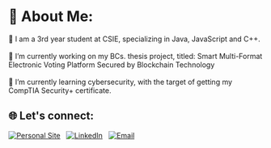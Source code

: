 # 💫 About Me:

🌱 I am a 3rd year student at CSIE, specializing in Java, JavaScript and C++.<br><br>🔭 I’m currently working on my BCs. thesis project, titled: Smart Multi-Format Electronic Voting Platform Secured by Blockchain Technology<br><br>🌱 I’m currently learning cybersecurity, with the target of getting my CompTIA Security+ certificate.


## 🌐 Let's connect:
<p align="center">

  [![Personal Site](https://img.shields.io/badge/Site_Personal-FF5733?style=for-the-badge&logo=wordpress&logoColor=white)](https://www.marinescumv.ro)
  &nbsp;
  [![LinkedIn](https://img.shields.io/badge/LinkedIn-0077B5?style=for-the-badge&logo=linkedin&logoColor=white)](https://www.linkedin.com/in/mirceavalentin/)
  &nbsp;
  [![Email](https://img.shields.io/badge/Contact_Mail-D14836?style=for-the-badge&logo=gmail&logoColor=white)](mailto:mirceamv@proton.me)
  
</p>
